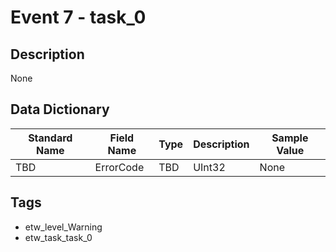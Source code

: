 # Event 7 - task_0

## Description
None

## Data Dictionary
|Standard Name|Field Name|Type|Description|Sample Value|
|---|---|---|---|---|
|TBD|ErrorCode|TBD|UInt32|None|None|

## Tags
* etw_level_Warning
* etw_task_task_0